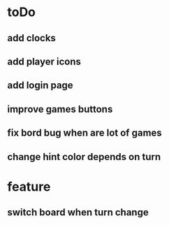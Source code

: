 # toDo

## add clocks
## add player icons
## add login page
## improve games buttons
## fix bord bug when are lot of games
## change hint color depends on turn

# feature 

## switch board when turn change